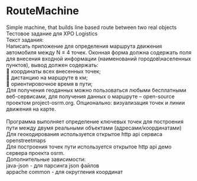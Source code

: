 # RouteMachine
Simple machine, that builds line based route between two real objects<br />
Тестовое задание для XPO Logistics<br />
Текст задания:<br />
Написать приложение для определения маршрута движения автомобиля между N ≤ 4 точек. Оконная форма должна содержать поля для внесения входной информации (наименований городов\населенных пунктов), вывод должен содержать:<br />
	координаты всех внесенных точек;<br />
	дистанцию на маршруте в км;<br />
	ориентировочное время в пути;<br />
Для получения геоданных можно пользоваться любыми бесплатными веб-сервисами, для получения данных о маршруте – open-source проектом project-osrm.org. Опционально: визуализация точек и линии движения на карте.<br />
<br />
Программа выполняет определение ключевых точек для построения пути между двумя реальными объектами (адресами/координатами)<br />
Для геокодирования используется открытое http api сервиса openstreetmaps<br />
Для построения точек пути используется открытое http api демо сервера проекта osrm.<br />
Дополнительные зависимости:<br />
java-json - для парсинга json файлов<br />
appache common - для округления координат<br />
